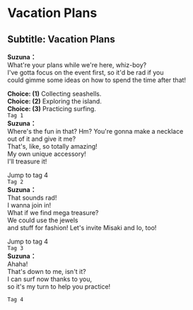 # Vacation Plans

  
## Subtitle: Vacation Plans
  
**Suzuna：**  
What're your plans while we're here, whiz-boy?  
I've gotta focus on the event first, so it'd be rad if you  
could gimme some ideas on how to spend the time after that!  
  
**Choice: (1)**  Collecting seashells.  
**Choice: (2)**  Exploring the island.  
**Choice: (3)**  Practicing surfing.  
`Tag 1`  
**Suzuna：**  
Where's the fun in that? Hm? You're gonna make a necklace  
out of it and give it me?  
That's, like, so totally amazing!  
My own unique accessory!  
I'll treasure it!  
  
Jump to tag 4  
`Tag 2`  
**Suzuna：**  
That sounds rad!  
I wanna join in!  
What if we find mega treasure?  
We could use the jewels  
and stuff for fashion! Let's invite Misaki and Io, too!  
  
Jump to tag 4  
`Tag 3`  
**Suzuna：**  
Ahaha!  
That's down to me, isn't it?  
I can surf now thanks to you,  
so it's my turn to help you practice!  
  
`Tag 4`  
